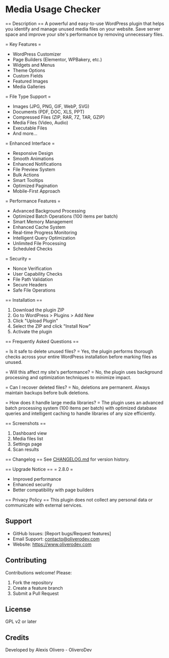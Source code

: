 # Media Usage Checker

== Description ==
A powerful and easy-to-use WordPress plugin that helps you identify and manage unused media files on your website. Save server space and improve your site's performance by removing unnecessary files.

= Key Features =
* WordPress Customizer
* Page Builders (Elementor, WPBakery, etc.)
* Widgets and Menus
* Theme Options
* Custom Fields
* Featured Images
* Media Galleries

= File Type Support =
* Images (JPG, PNG, GIF, WebP, SVG)
* Documents (PDF, DOC, XLS, PPT)
* Compressed Files (ZIP, RAR, 7Z, TAR, GZIP)
* Media Files (Video, Audio)
* Executable Files
* And more...

= Enhanced Interface =
* Responsive Design
* Smooth Animations
* Enhanced Notifications
* File Preview System
* Bulk Actions
* Smart Tooltips
* Optimized Pagination
* Mobile-First Approach

= Performance Features =
* Advanced Background Processing
* Optimized Batch Operations (100 items per batch)
* Smart Memory Management
* Enhanced Cache System
* Real-time Progress Monitoring
* Intelligent Query Optimization
* Unlimited File Processing
* Scheduled Checks

= Security =
* Nonce Verification
* User Capability Checks
* File Path Validation
* Secure Headers
* Safe File Operations

== Installation ==
1. Download the plugin ZIP
2. Go to WordPress > Plugins > Add New
3. Click "Upload Plugin"
4. Select the ZIP and click "Install Now"
5. Activate the plugin

== Frequently Asked Questions ==

= Is it safe to delete unused files? =
Yes, the plugin performs thorough checks across your entire WordPress installation before marking files as unused.

= Will this affect my site's performance? =
No, the plugin uses background processing and optimization techniques to minimize impact.

= Can I recover deleted files? =
No, deletions are permanent. Always maintain backups before bulk deletions.

= How does it handle large media libraries? =
The plugin uses an advanced batch processing system (100 items per batch) with optimized database queries and intelligent caching to handle libraries of any size efficiently.

== Screenshots ==
1. Dashboard view
2. Media files list
3. Settings page
4. Scan results

== Changelog ==
See [CHANGELOG.md](CHANGELOG.md) for version history.

== Upgrade Notice ==
= 2.8.0 =
* Improved performance
* Enhanced security
* Better compatibility with page builders

== Privacy Policy ==
This plugin does not collect any personal data or communicate with external services.

## Support
- GitHub Issues: [Report bugs/Request features]
- Email Support: contacto@oliverodev.com
- Website: https://www.oliverodev.com

## Contributing
Contributions welcome! Please:
1. Fork the repository
2. Create a feature branch
3. Submit a Pull Request

## License
GPL v2 or later

## Credits
Developed by Alexis Olivero - OliveroDev